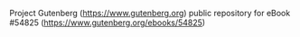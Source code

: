 Project Gutenberg (https://www.gutenberg.org) public repository for
eBook #54825 (https://www.gutenberg.org/ebooks/54825)
